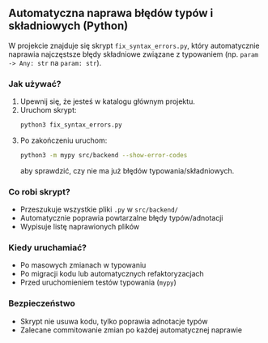 ## Automatyczna naprawa błędów typów i składniowych (Python)

W projekcie znajduje się skrypt `fix_syntax_errors.py`, który automatycznie naprawia najczęstsze błędy składniowe związane z typowaniem (np. `param -> Any: str` na `param: str`).

### Jak używać?

1. Upewnij się, że jesteś w katalogu głównym projektu.
2. Uruchom skrypt:
   ```bash
   python3 fix_syntax_errors.py
   ```
3. Po zakończeniu uruchom:
   ```bash
   python3 -m mypy src/backend --show-error-codes
   ```
   aby sprawdzić, czy nie ma już błędów typowania/składniowych.

### Co robi skrypt?
- Przeszukuje wszystkie pliki `.py` w `src/backend/`
- Automatycznie poprawia powtarzalne błędy typów/adnotacji
- Wypisuje listę naprawionych plików

### Kiedy uruchamiać?
- Po masowych zmianach w typowaniu
- Po migracji kodu lub automatycznych refaktoryzacjach
- Przed uruchomieniem testów typowania (`mypy`)

### Bezpieczeństwo
- Skrypt nie usuwa kodu, tylko poprawia adnotacje typów
- Zalecane commitowanie zmian po każdej automatycznej naprawie
